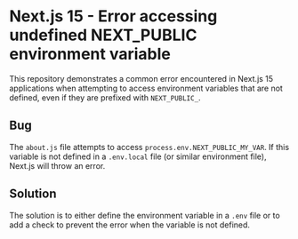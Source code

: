 # Next.js 15 - Error accessing undefined NEXT_PUBLIC environment variable

This repository demonstrates a common error encountered in Next.js 15 applications when attempting to access environment variables that are not defined, even if they are prefixed with `NEXT_PUBLIC_`.

## Bug

The `about.js` file attempts to access `process.env.NEXT_PUBLIC_MY_VAR`.  If this variable is not defined in a `.env.local` file (or similar environment file), Next.js will throw an error.

## Solution

The solution is to either define the environment variable in a `.env` file or to add a check to prevent the error when the variable is not defined.